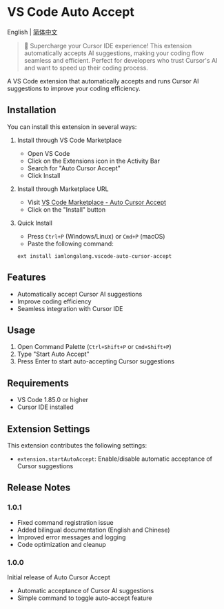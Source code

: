 # VS Code Auto Accept

English | [简体中文](README_zh.md)

> 🚀 Supercharge your Cursor IDE experience! This extension automatically accepts AI suggestions, making your coding flow seamless and efficient. Perfect for developers who trust Cursor's AI and want to speed up their coding process.

A VS Code extension that automatically accepts and runs Cursor AI suggestions to improve your coding efficiency.

## Installation

You can install this extension in several ways:

1. Install through VS Code Marketplace
   - Open VS Code
   - Click on the Extensions icon in the Activity Bar
   - Search for "Auto Cursor Accept"
   - Click Install

2. Install through Marketplace URL
   - Visit [VS Code Marketplace - Auto Cursor Accept](https://marketplace.visualstudio.com/items?itemName=iamlongalong.vscode-auto-cursor-accept)
   - Click on the "Install" button

3. Quick Install
   - Press `Ctrl+P` (Windows/Linux) or `Cmd+P` (macOS)
   - Paste the following command:
   ```
   ext install iamlongalong.vscode-auto-cursor-accept
   ```

## Features

- Automatically accept Cursor AI suggestions
- Improve coding efficiency
- Seamless integration with Cursor IDE

## Usage

1. Open Command Palette (`Ctrl+Shift+P` or `Cmd+Shift+P`)
2. Type "Start Auto Accept"
3. Press Enter to start auto-accepting Cursor suggestions

## Requirements

- VS Code 1.85.0 or higher
- Cursor IDE installed

## Extension Settings

This extension contributes the following settings:

* `extension.startAutoAccept`: Enable/disable automatic acceptance of Cursor suggestions

## Release Notes

### 1.0.1

- Fixed command registration issue
- Added bilingual documentation (English and Chinese)
- Improved error messages and logging
- Code optimization and cleanup

### 1.0.0

Initial release of Auto Cursor Accept
- Automatic acceptance of Cursor AI suggestions
- Simple command to toggle auto-accept feature